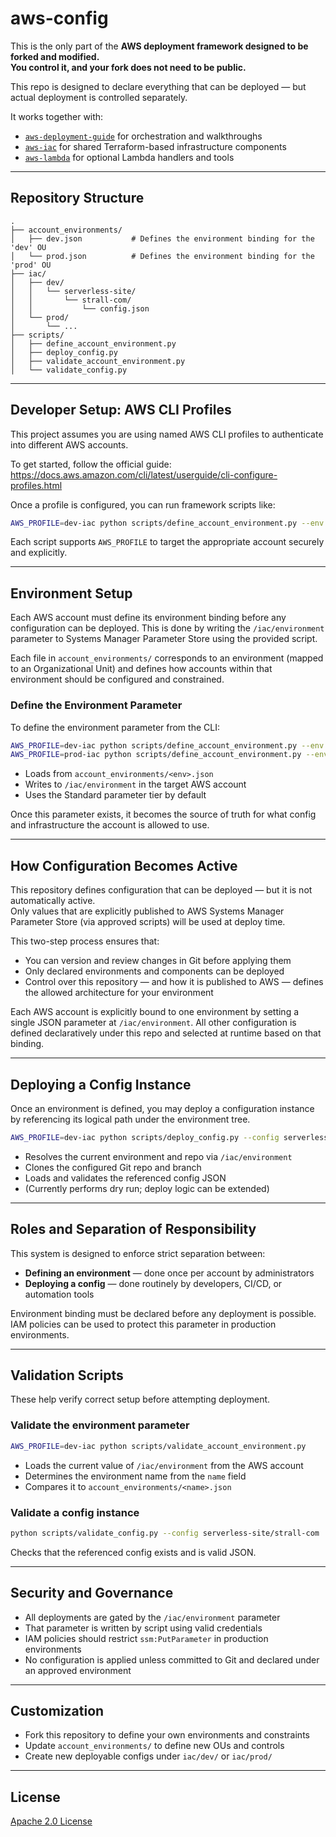 # aws-config

This is the only part of the **AWS deployment framework designed to be forked and modified.**  
**You control it, and your fork does not need to be public.**

This repo is designed to declare everything that can be deployed — but actual deployment is controlled separately.

It works together with:
- [`aws-deployment-guide`](https://github.com/tstrall/aws-deployment-guide) for orchestration and walkthroughs
- [`aws-iac`](https://github.com/tstrall/aws-iac) for shared Terraform-based infrastructure components
- [`aws-lambda`](https://github.com/tstrall/aws-lambda) for optional Lambda handlers and tools

---

## Repository Structure

```
.
├── account_environments/
│   ├── dev.json           # Defines the environment binding for the 'dev' OU
│   └── prod.json          # Defines the environment binding for the 'prod' OU
├── iac/
│   ├── dev/
│   │   └── serverless-site/
│   │       └── strall-com/
│   │           └── config.json
│   └── prod/
│       └── ...
├── scripts/
│   ├── define_account_environment.py
│   ├── deploy_config.py
│   ├── validate_account_environment.py
│   └── validate_config.py
```

---

## Developer Setup: AWS CLI Profiles

This project assumes you are using named AWS CLI profiles to authenticate into different AWS accounts.

To get started, follow the official guide:  
https://docs.aws.amazon.com/cli/latest/userguide/cli-configure-profiles.html

Once a profile is configured, you can run framework scripts like:

```bash
AWS_PROFILE=dev-iac python scripts/define_account_environment.py --env dev
```

Each script supports `AWS_PROFILE` to target the appropriate account securely and explicitly.

---

## Environment Setup

Each AWS account must define its environment binding before any configuration can be deployed. This is done by writing the `/iac/environment` parameter to Systems Manager Parameter Store using the provided script.

Each file in `account_environments/` corresponds to an environment (mapped to an Organizational Unit) and defines how accounts within that environment should be configured and constrained.

### Define the Environment Parameter

To define the environment parameter from the CLI:

```bash
AWS_PROFILE=dev-iac python scripts/define_account_environment.py --env dev
AWS_PROFILE=prod-iac python scripts/define_account_environment.py --env prod
```

- Loads from `account_environments/<env>.json`
- Writes to `/iac/environment` in the target AWS account
- Uses the Standard parameter tier by default

Once this parameter exists, it becomes the source of truth for what config and infrastructure the account is allowed to use.

---

## How Configuration Becomes Active

This repository defines configuration that can be deployed — but it is not automatically active.  
Only values that are explicitly published to AWS Systems Manager Parameter Store (via approved scripts) will be used at deploy time.

This two-step process ensures that:

- You can version and review changes in Git before applying them
- Only declared environments and components can be deployed
- Control over this repository — and how it is published to AWS — defines the allowed architecture for your environment

Each AWS account is explicitly bound to one environment by setting a single JSON parameter at `/iac/environment`. All other configuration is defined declaratively under this repo and selected at runtime based on that binding.

---

## Deploying a Config Instance

Once an environment is defined, you may deploy a configuration instance by referencing its logical path under the environment tree.

```bash
AWS_PROFILE=dev-iac python scripts/deploy_config.py --config serverless-site/strall-com
```

- Resolves the current environment and repo via `/iac/environment`
- Clones the configured Git repo and branch
- Loads and validates the referenced config JSON
- (Currently performs dry run; deploy logic can be extended)

---

## Roles and Separation of Responsibility

This system is designed to enforce strict separation between:

- **Defining an environment** — done once per account by administrators
- **Deploying a config** — done routinely by developers, CI/CD, or automation tools

Environment binding must be declared before any deployment is possible. IAM policies can be used to protect this parameter in production environments.

---

## Validation Scripts

These help verify correct setup before attempting deployment.

### Validate the environment parameter

```bash
AWS_PROFILE=dev-iac python scripts/validate_account_environment.py
```

- Loads the current value of `/iac/environment` from the AWS account
- Determines the environment name from the `name` field
- Compares it to `account_environments/<name>.json`

### Validate a config instance

```bash
python scripts/validate_config.py --config serverless-site/strall-com
```

Checks that the referenced config exists and is valid JSON.

---

## Security and Governance

- All deployments are gated by the `/iac/environment` parameter
- That parameter is written by script using valid credentials
- IAM policies should restrict `ssm:PutParameter` in production environments
- No configuration is applied unless committed to Git and declared under an approved environment

---

## Customization

- Fork this repository to define your own environments and constraints
- Update `account_environments/` to define new OUs and controls
- Create new deployable configs under `iac/dev/` or `iac/prod/`

---

## License

[Apache 2.0 License](LICENSE)
